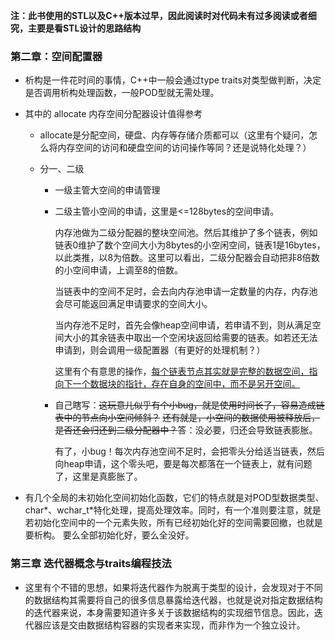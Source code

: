 **注：此书使用的STL以及C++版本过早，因此阅读时对代码未有过多阅读或者细究，主要是看STL设计的思路结构**

### 第二章：空间配置器

- 析构是一件花时间的事情，C++中一般会通过type traits对类型做判断，决定是否调用析构处理函数，一般POD型就无需处理。

- 其中的 allocate 内存空间分配器设计值得参考

  - allocate是分配空间，硬盘、内存等存储介质都可以（这里有个疑问，怎么将内存空间的访问和硬盘空间的访问操作等同？还是说特化处理？）

  - 分一、二级

    - 一级主管大空间的申请管理

    - 二级主管小空间的申请，这里是<=128bytes的空间申请。

      内存池做为二级分配器的整块空间池。然后其维护了多个链表，例如链表0维护了数个空间大小为8bytes的小空闲空间，链表1是16bytes，以此类推，以8为倍数。这里可以看出，二级分配器会自动把非8倍数的小空间申请，上调至8的倍数。

      当链表中的空间不足时，会去向内存池申请一定数量的内存，内存池会尽可能返回满足申请要求的空间大小。

      当内存池不足时，首先会像heap空间申请，若申请不到，则从满足空间大小的其余链表中取出一个空闲块返回给需要的链表。如若还无法申请到，则会调用一级配置器（有更好的处理机制？）

      这里有个有意思的操作，<u>每个链表节点其实就是完整的数据空间，指向下一个数据块的指针，存在自身的空间中，而不是另开空间。</u>

    - 自己瞎写：~~这玩意儿似乎有个小bug，就是使用时间长了，容易造成链表中的节点向小空间倾斜？~~  ~~还有就是，小空间的数据使用被释放后，是否还会归还到二级分配器中？~~答：没必要，归还会导致链表膨胀。 

      有了，小bug！每次内存池空间不足时，会把零头分给适当链表，然后向heap申请，这个零头吧，要是每次都落在一个链表上，就有问题了，这里是真膨胀了。

- 有几个全局的未初始化空间初始化函数，它们的特点就是对POD型数据类型、char\*、wchar_t\*特化处理，提高处理效率。同时，有一个准则要注意，就是若初始化空间中的一个元素失败，所有已经初始化好的空间需要回撤，也就是要析构。 要么全部初始化好，要么全没好。

### 第三章 迭代器概念与traits编程技法

- 这里有个不错的思想，如果将迭代器作为脱离于类型的设计，会发现对于不同的数据结构其需要将自己的很多信息暴露给迭代器，也就是说对指定数据结构的迭代器来说，本身需要知道许多关于该数据结构的实现细节信息。因此，迭代器应该是交由数据结构容器的实现者来实现，而非作为一个独立设计。